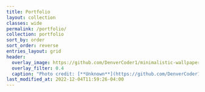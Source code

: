 ```yaml
---
title: Portfolio
layout: collection
classes: wide
permalink: /portfolio/
collection: portfolio
sort_by: order
sort_order: reverse
entries_layout: grid
header:
  overlay_image: https://github.com/DenverCoder1/minimalistic-wallpaper-collection
  overlay_filter: 0.4
  caption: "Photo credit: [**Unknown**](https://github.com/DenverCoder1/minimalistic-wallpaper-collection)" 
last_modified_at: 2022-12-04T11:59:26-04:00
---
```

